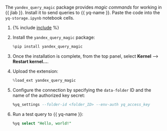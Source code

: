 The `yandex_query_magic` package provides _magic commands_ for working in {{ jlab }}. Install it to send queries to {{ yq-name }}. Paste the code into the `yq-storage.ipynb` notebook cells.

1. {% include [include](../../_includes/datasphere/ui-before-begin.md) %}

1. Install the `yandex_query_magic` package:

   ```python
   %pip install yandex_query_magic
   ```

1. Once the installation is complete, from the top panel, select **Kernel** ⟶ **Restart kernel...**.

1. Upload the extension:

   ```python
   %load_ext yandex_query_magic
   ```

1. Configure the connection by specifying the `data-folder` ID and the name of the authorized key secret:

   ```sql
   %yq_settings --folder-id <folder_ID> --env-auth yq_access_key
   ```

1. Run a test query to {{ yq-name }}:

   ```sql
   %yq select "Hello, world!"
   ```
